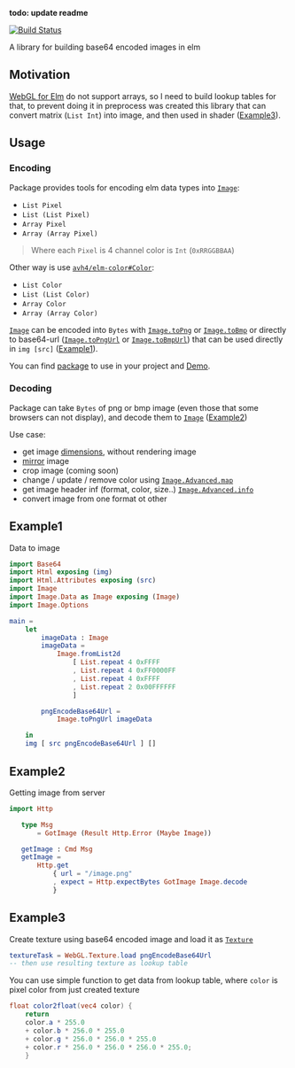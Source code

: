 __todo: update readme__

[![Build Status](https://travis-ci.org/justgook/elm-image.svg?branch=master)](https://travis-ci.org/justgook/elm-image)

A library for building base64 encoded images in elm

## Motivation

[WebGL for Elm](https://package.elm-lang.org/packages/elm-explorations/webgl/latest/) do not support arrays, so I need to build lookup tables for that, to prevent doing it in preprocess was created this library that can convert matrix (`List Int`) into image, and then used in shader ([Example3](#example3)).

## Usage

### Encoding

Package provides tools for encoding elm data types into [`Image`][Image]:
 - `List Pixel`
 - `List (List Pixel)`
 - `Array Pixel`
 - `Array (Array Pixel)`

> Where each `Pixel` is 4 channel color is `Int` (`0xRRGGBBAA`)

Other way is use [`avh4/elm-color#Color`][elm-color]: 
 - `List Color`
 - `List (List Color)`
 - `Array Color`
 - `Array (Array Color)`
 
[`Image`][Image] can be encoded into `Bytes` with [`Image.toPng`](Image#Image.toPng) or [`Image.toBmp`](Image#Image.toBmp) or directly to base64-url ([`Image.toPngUrl`](Image#toPngUrl) or [`Image.toBmpUrl`](Image.toBmpUrl)) that can be used directly in `img [src]` ([Example1](#example1)). 

You can find [package][package] to use in your project and [Demo][demo].

### Decoding

Package can take `Bytes` of png or bmp image (even those that some browsers can not display), and decode them to [`Image`][Image] ([Example2](#example2))

Use case:
 - get image [dimensions](Image#dimensions), without rendering image
 - [mirror](Image-Magic#mirror) image
 - crop image (coming soon)
 - change / update / remove color using [`Image.Advanced.map`](Image-Advanced#map) 
 - get image header inf (format, color, size..) [`Image.Advanced.info`](Image-Advanced#info)
 - convert image from one format ot other

[package]: https://package.elm-lang.org/packages/justgook/elm-image/latest/
[demo]: https://justgook.github.io/elm-image/
[Image]: Image#Image
[elm-color]: https://package.elm-lang.org/packages/avh4/elm-color/latest/

## Example1

Data to image

```elm
import Base64
import Html exposing (img)
import Html.Attributes exposing (src)
import Image
import Image.Data as Image exposing (Image)
import Image.Options

main =
    let
        imageData : Image
        imageData =
            Image.fromList2d
                [ List.repeat 4 0xFFFF
                , List.repeat 4 0xFF0000FF
                , List.repeat 4 0xFFFF
                , List.repeat 2 0x00FFFFFF
                ]

        pngEncodeBase64Url =
            Image.toPngUrl imageData

    in
    img [ src pngEncodeBase64Url ] []
```

## Example2

Getting image from server

```elm
import Http

   type Msg
       = GotImage (Result Http.Error (Maybe Image))

   getImage : Cmd Msg
   getImage =
       Http.get
           { url = "/image.png"
           , expect = Http.expectBytes GotImage Image.decode
           }
```
## Example3

Create texture using base64 encoded image and load it as [`Texture`](https://package.elm-lang.org/packages/elm-explorations/webgl/latest/WebGL-Texture#load)
```elm
textureTask = WebGL.Texture.load pngEncodeBase64Url
-- then use resulting texture as lookup table
```

You can use simple function to get data from lookup table, where `color` is pixel color from just created texture
```glsl
float color2float(vec4 color) {
    return
    color.a * 255.0
    + color.b * 256.0 * 255.0
    + color.g * 256.0 * 256.0 * 255.0
    + color.r * 256.0 * 256.0 * 256.0 * 255.0;
    }
```
